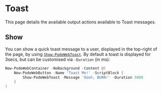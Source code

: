 # Toast

This page details the available output actions available to Toast messages.

## Show

You can show a quick toast message to a user, displayed in the top-right of the page, by using [`Show-PodeWebToast`](../../../Functions/Outputs/Show-PodeWebToast). By default a toast is displayed for 3secs, but can be customised via `-Duration` (in ms):

```powershell
New-PodeWebContainer -NoBackground -Content @(
    New-PodeWebButton -Name 'Toast Me!' -ScriptBlock {
        Show-PodeWebToast -Message 'Oooh, BURN!' -Duration 5000
    }
)
```
